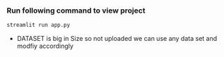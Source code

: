 ### Run following command to view project
```python
streamlit run app.py
```

* DATASET is big in Size so not uploaded we can use any data set and modfiy accordingly
